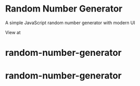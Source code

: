 # Random Number Generator
A simple JavaScript random number generator with modern UI

View at 
# random-number-generator
# random-number-generator
